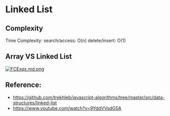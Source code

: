
# Linked List

## Complexity
Time Complexity: 
search/access: O(n)
delete/insert: O(1)

## Array VS Linked List
[![FCExqx.md.png](https://s1.ax1x.com/2018/11/21/FCExqx.md.png)](https://imgchr.com/i/FCExqx)

## Reference:
- https://github.com/trekhleb/javascript-algorithms/tree/master/src/data-structures/linked-list
- https://www.youtube.com/watch?v=9YddVVsdG5A
